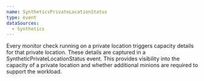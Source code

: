 ```yaml
---
name: SyntheticsPrivateLocationStatus
type: event
dataSources:
  - Synthetics
---
```


Every monitor check running on a private location triggers capacity details for that private location. These details are captured in a SyntheticPrivateLocationStatus event. This provides visibility into the capacity of a private location and whether additional minions are required to support the workload.